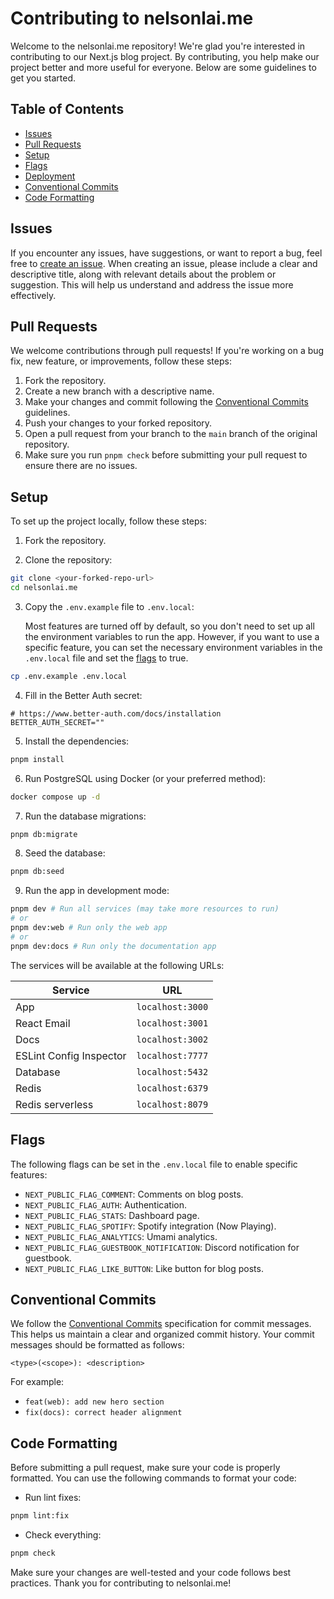 # Contributing to nelsonlai.me

Welcome to the nelsonlai.me repository! We're glad you're interested in contributing to our Next.js blog project. By contributing, you help make our project better and more useful for everyone. Below are some guidelines to get you started.

## Table of Contents

- [Issues](#issues)
- [Pull Requests](#pull-requests)
- [Setup](#setup)
- [Flags](#flags)
- [Deployment](#deployment)
- [Conventional Commits](#conventional-commits)
- [Code Formatting](#code-formatting)

## Issues

If you encounter any issues, have suggestions, or want to report a bug, feel free to [create an issue](https://github.com/tszhong0411/nelsonlai.me/issues). When creating an issue, please include a clear and descriptive title, along with relevant details about the problem or suggestion. This will help us understand and address the issue more effectively.

## Pull Requests

We welcome contributions through pull requests! If you're working on a bug fix, new feature, or improvements, follow these steps:

1. Fork the repository.
2. Create a new branch with a descriptive name.
3. Make your changes and commit following the [Conventional Commits](#conventional-commits) guidelines.
4. Push your changes to your forked repository.
5. Open a pull request from your branch to the `main` branch of the original repository.
6. Make sure you run `pnpm check` before submitting your pull request to ensure there are no issues.

## Setup

To set up the project locally, follow these steps:

1. Fork the repository.

2. Clone the repository:

```bash
git clone <your-forked-repo-url>
cd nelsonlai.me
```

3. Copy the `.env.example` file to `.env.local`:

   Most features are turned off by default, so you don't need to set up all the environment variables to run the app. However, if you want to use a specific feature, you can set the necessary environment variables in the `.env.local` file and set the [flags](#flags) to true.

```bash
cp .env.example .env.local
```

4. Fill in the Better Auth secret:

```properties
# https://www.better-auth.com/docs/installation
BETTER_AUTH_SECRET=""
```

5. Install the dependencies:

```bash
pnpm install
```

6. Run PostgreSQL using Docker (or your preferred method):

```bash
docker compose up -d
```

7. Run the database migrations:

```bash
pnpm db:migrate
```

8. Seed the database:

```bash
pnpm db:seed
```

9. Run the app in development mode:

```bash
pnpm dev # Run all services (may take more resources to run)
# or
pnpm dev:web # Run only the web app
# or
pnpm dev:docs # Run only the documentation app
```

The services will be available at the following URLs:

| Service                 | URL              |
| ----------------------- | ---------------- |
| App                     | `localhost:3000` |
| React Email             | `localhost:3001` |
| Docs                    | `localhost:3002` |
| ESLint Config Inspector | `localhost:7777` |
| Database                | `localhost:5432` |
| Redis                   | `localhost:6379` |
| Redis serverless        | `localhost:8079` |

## Flags

The following flags can be set in the `.env.local` file to enable specific features:

- `NEXT_PUBLIC_FLAG_COMMENT`: Comments on blog posts.
- `NEXT_PUBLIC_FLAG_AUTH`: Authentication.
- `NEXT_PUBLIC_FLAG_STATS`: Dashboard page.
- `NEXT_PUBLIC_FLAG_SPOTIFY`: Spotify integration (Now Playing).
- `NEXT_PUBLIC_FLAG_ANALYTICS`: Umami analytics.
- `NEXT_PUBLIC_FLAG_GUESTBOOK_NOTIFICATION`: Discord notification for guestbook.
- `NEXT_PUBLIC_FLAG_LIKE_BUTTON`: Like button for blog posts.

## Conventional Commits

We follow the [Conventional Commits](https://www.conventionalcommits.org/en/v1.0.0/) specification for commit messages. This helps us maintain a clear and organized commit history. Your commit messages should be formatted as follows:

```
<type>(<scope>): <description>
```

For example:

- `feat(web): add new hero section`
- `fix(docs): correct header alignment`

## Code Formatting

Before submitting a pull request, make sure your code is properly formatted. You can use the following commands to format your code:

- Run lint fixes:

```bash
pnpm lint:fix
```

- Check everything:

```bash
pnpm check
```

Make sure your changes are well-tested and your code follows best practices. Thank you for contributing to nelsonlai.me!
